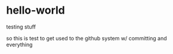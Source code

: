 # hello-world
testing stuff

so this is test to get used to the github system w/ committing
and everything
